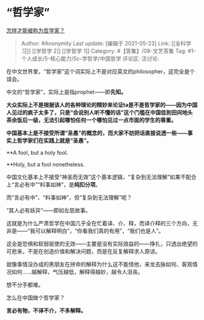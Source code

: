 # “哲学家”
[怎样才能被称为哲学家？](https://www.zhihu.com/question/347006052/answer/1898743378)

> Author: #Anonymity
> Last update: [编辑于 2021-05-23]
> Link: [[全科学习]] [[学哲学 2]] [[学哲学 1]]
> Category: #【答集】/08-文艺答集
> Tag: #1-个人成长/5-核心能力/5c-学哲学/中国哲学
> 评论区:
> 泛讨论:

在中文世界里，“哲学家”这个词实际上不是对应英文的philosopher，这完全是个误会。

中文的“哲学家”，实际上是指prophet——即**先知。**

**大众实际上不是根据该人的各种理论的精妙来论证ta是不是哲学家的——因为中国人见过的疯子太多了，只是“会说别人听不懂的话”这个门槛在中国低到田间地头茶余饭后一级，无法引起哪怕任何一个哪怕见过一点市面的学生的尊重。**

**中国基本上是不接受所谓“圣愚”的概念的，而大家不妨把话直接说透一些——事实上哲学家们在实践上就是“圣愚”。**

**A fool, but a holy fool.

**Holy, but a fool nonetheless.

中国文化基本上不接受“神圣而无效”这个基本逻辑，“复杂到无法理解”如果不配合上“言必有中”“料事如神”，是**纯扣分项**。

而“言必有中”、“料事如神”，但“复杂到无法理解”呢？

“其人必有妖异”——即如左慈故事。

这就是为什么严肃哲学在中国几乎全在忙着译、介、释，而译介释的三个方向，无非是——“我可以解释明白”，“你看我们真的有用”，“我们也是人”。

这全是恐惧和软弱驱使的无效——主要是没有实际效益的——挣扎，只透出绝望的可悲来，不是在创造价值和解决问题，而是在反复解释求人原谅。

就像事情没办成的男朋友在拼命的解释为什么这不能怪他，来龙去脉如何、客观情况如何……越解释，气压越低，解释得越妙，越令人沮丧。

想不分手都难。

怎么在中国做个哲学家？

**言必有物，不译不介，不多解释。**
